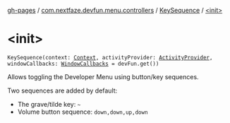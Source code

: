 [gh-pages](../../index.md) / [com.nextfaze.devfun.menu.controllers](../index.md) / [KeySequence](index.md) / [&lt;init&gt;](./-init-.md)

# &lt;init&gt;

`KeySequence(context: `[`Context`](https://developer.android.com/reference/android/content/Context.html)`, activityProvider: `[`ActivityProvider`](../../com.nextfaze.devfun.core/-activity-provider.md)`, windowCallbacks: `[`WindowCallbacks`](../../com.nextfaze.devfun.internal/-window-callbacks/index.md)` = devFun.get())`

Allows toggling the Developer Menu using button/key sequences.

Two sequences are added by default:

* The grave/tilde key: `~`
* Volume button sequence: `down,down,up,down`
